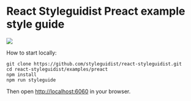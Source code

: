 # React Styleguidist Preact example style guide

![](http://wow.sapegin.me/3q0F1Y1P321k/Image%202016-04-12%20at%207.25.03%20PM.png)

How to start locally:

```
git clone https://github.com/styleguidist/react-styleguidist.git
cd react-styleguidist/examples/preact
npm install
npm run styleguide
```

Then open [http://localhost:6060](http://localhost:6060) in your browser.
